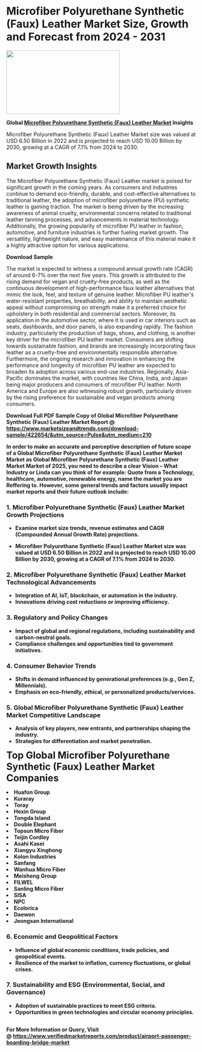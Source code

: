 <H1>Microfiber Polyurethane Synthetic (Faux) Leather Market Size, Growth and Forecast from 2024 - 2031</H1><img class="aligncenter size-medium wp-image-584254" src="https://thirdeyenews.in/wp-content/uploads/2024/09/Global-Market-Research-300x168.jpeg" alt="" width="300" height="168" /><p><strong>Global&nbsp;<a href="https://www.marketsizeandtrends.com/download-sample/422654/&amp;utm_source=Pulse&amp;utm_medium=210">Microfiber Polyurethane Synthetic (Faux) Leather Market</a> Insights</strong></p><p>Microfiber Polyurethane Synthetic (Faux) Leather Market size was valued at USD 6.50 Billion in 2022 and is projected to reach USD 10.00 Billion by 2030, growing at a CAGR of 7.1% from 2024 to 2030.</p><p><h2>Market Growth Insights</h2> <p>The Microfiber Polyurethane Synthetic (Faux) Leather market is poised for significant growth in the coming years. As consumers and industries continue to demand eco-friendly, durable, and cost-effective alternatives to traditional leather, the adoption of microfiber polyurethane (PU) synthetic leather is gaining traction. The market is being driven by the increasing awareness of animal cruelty, environmental concerns related to traditional leather tanning processes, and advancements in material technology. Additionally, the growing popularity of microfiber PU leather in fashion, automotive, and furniture industries is further fueling market growth. The versatility, lightweight nature, and easy maintenance of this material make it a highly attractive option for various applications.</p> <p><strong>Download Sample</strong></p> <p>The market is expected to witness a compound annual growth rate (CAGR) of around 6-7% over the next five years. This growth is attributed to the rising demand for vegan and cruelty-free products, as well as the continuous development of high-performance faux leather alternatives that mimic the look, feel, and texture of genuine leather. Microfiber PU leather's water-resistant properties, breathability, and ability to maintain aesthetic appeal without compromising on strength make it a preferred choice for upholstery in both residential and commercial sectors. Moreover, its application in the automotive sector, where it is used in car interiors such as seats, dashboards, and door panels, is also expanding rapidly. The fashion industry, particularly the production of bags, shoes, and clothing, is another key driver for the microfiber PU leather market. Consumers are shifting towards sustainable fashion, and brands are increasingly incorporating faux leather as a cruelty-free and environmentally responsible alternative. Furthermore, the ongoing research and innovation in enhancing the performance and longevity of microfiber PU leather are expected to broaden its adoption across various end-use industries. Regionally, Asia-Pacific dominates the market, with countries like China, India, and Japan being major producers and consumers of microfiber PU leather. North America and Europe are also witnessing robust growth, particularly driven by the rising preference for sustainable and vegan products among consumers. <p><strong></p><p><span class=""><strong>Download Full PDF Sample Copy of Global Microfiber Polyurethane Synthetic (Faux) Leather Market Report</strong> @ <a href="https://www.marketsizeandtrends.com/download-sample/422654/&amp;utm_source=Pulse&amp;utm_medium=210" target="_blank">https://www.marketsizeandtrends.com/download-sample/422654/&amp;utm_source=Pulse&amp;utm_medium=210</a></span></p><p>In order to make an accurate and perceptive description of future scope of a Global&nbsp;Microfiber Polyurethane Synthetic (Faux) Leather Market Market as Global&nbsp;Microfiber Polyurethane Synthetic (Faux) Leather Market Market of 2025, you need to describe a clear Vision &ndash; What Industry or Linda can you think of for example: Quote from a Technology, healthcare, automotive, renewable energy, name the market you are Reffering to. However, some general trends and factors usually impact market reports and their future outlook include:</p><h3>1.&nbsp;<strong>Microfiber Polyurethane Synthetic (Faux) Leather Market Growth Projections</strong></h3><ul><li>Examine market size trends, revenue estimates and CAGR (Compounded Annual Growth Rate) projections.</li><li><p>Microfiber Polyurethane Synthetic (Faux) Leather Market size was valued at USD 6.50 Billion in 2022 and is projected to reach USD 10.00 Billion by 2030, growing at a CAGR of 7.1% from 2024 to 2030.</p></li></ul><h3>2.&nbsp;<strong>Microfiber Polyurethane Synthetic (Faux) Leather Market Technological Advancements</strong></h3><ul><li>Integration of AI, IoT, blockchain, or automation in the industry.</li><li>Innovations driving cost reductions or improving efficiency.</li></ul><h3>3.&nbsp;<strong>Regulatory and Policy Changes</strong></h3><ul><li>Impact of global and regional regulations, including sustainability and carbon-neutral goals.</li><li>Compliance challenges and opportunities tied to government initiatives.</li></ul><h3>4.&nbsp;<strong>Consumer Behavior Trends</strong></h3><ul><li>Shifts in demand influenced by generational preferences (e.g., Gen Z, Millennials).</li><li>Emphasis on eco-friendly, ethical, or personalized products/services.</li></ul><h3>5.&nbsp;<strong>Global Microfiber Polyurethane Synthetic (Faux) Leather Market Competitive Landscape</strong></h3><ul><li>Analysis of key players, new entrants, and partnerships shaping the industry.</li><li>Strategies for differentiation and market penetration.</li></ul><p data-pm-slice="1 1 []"><span style="color: inherit; font-family: inherit; font-size: 25px;">Top Global Microfiber Polyurethane Synthetic (Faux) Leather Market Companies</span></p><div class="" data-test-id=""><p><li>Huafon Group</li><li> Kuraray</li><li> Toray</li><li> Hexin Group</li><li> Tongda Island</li><li> Double Elephant</li><li> Topsun Micro Fiber</li><li> Teijin Cordley</li><li> Asahi Kasei</li><li> Xiangyu Xinghong</li><li> Kolon Industries</li><li> Sanfang</li><li> Wanhua Micro Fiber</li><li> Meisheng Group</li><li> FILWEL</li><li> Sanling Micro Fiber</li><li> SISA</li><li> NPC</li><li> Ecolorica</li><li> Daewon</li><li> Jeongsan International</li></p></div><h3>6.&nbsp;<strong>Economic and Geopolitical Factors</strong></h3><ul><li>Influence of global economic conditions, trade policies, and geopolitical events.</li><li>Resilience of the market to inflation, currency fluctuations, or global crises.</li></ul><h3>7.&nbsp;<strong>Sustainability and ESG (Environmental, Social, and Governance)</strong></h3><ul><li>Adoption of sustainable practices to meet ESG criteria.</li><li>Opportunities in green technologies and circular economy principles.</li></ul><h2><strong style="font-size: 14px;">For More Information or Query, Visit @&nbsp;</strong><a style="background-color: #ffffff; font-size: 14px;" href="https://www.marketsizeandtrends.com/report/microfiber-polyurethane-synthetic-faux-leather-market/" target="_blank">https://www.verifiedmarketreports.com/product/airport-passenger-boarding-bridge-market</a></h2>
